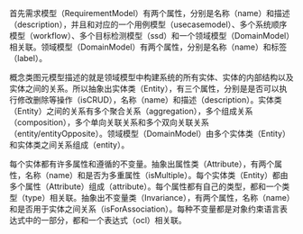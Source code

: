 首先需求模型（RequirementModel）有两个属性，分别是名称（name）和描述（description），并且和对应的一个用例模型（usecasemodel）、多个系统顺序模型（workflow）、多个目标检测模型（ssd）和一个领域模型（DomainModel）相关联。领域模型（DomainModel）有两个属性，分别是名称（name）和标签（label）。

概念类图元模型描述的就是领域模型中构建系统的所有实体、实体的内部结构以及实体之间的关系。所以抽象出实体类（Entity），有三个属性，分别是是否可以执行修改删除等操作（isCRUD），名称（name）和描述（description）。实体类（Entity）之间的关系有多个聚合关系（aggregation），多个组成关系（composition），多个单向关联关系和多个双向关联关系（entity/entityOpposite）。领域模型（DomainModel）由多个实体类（Entity）和实体类之间关系组成（entity）。

每个实体都有许多属性和遵循的不变量。抽象出属性类（Attribute），有两个属性，名称（name）和是否为多重属性（isMultiple）。每个实体类（Entity）都由多个属性（Attribute）组成（attribute）。每个属性都有自己的类型，都和一个类型（type）相关联。抽象出不变量类（Invariance），有两个属性，名称（name）和是否用于实体之间关系（isForAssociation）。每种不变量都是对象约束语言表达式中的一部分，都和一个表达式（ocl）相关联。


```python

```
